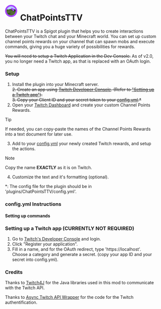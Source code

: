 <img src="icon.png" style="width: 40px; float: left; padding-right: 10px; vertical-align: baseline;"/> <h1>ChatPointsTTV</h1>

ChatPointsTTV is a Spigot plugin that helps you to create interactions between your Twitch chat and your Minecraft world. You can set up custom channel points rewards on your channel that can spawn mobs and execute commands, giving you a huge variety of possibilities for rewards.

~~You will need to setup a Twitch Application in the Dev Console.~~ As of v2.0, you no longer need a Twitch app, as that is replaced with an OAuth login.

### **Setup**
1. Install the plugin into your Minecraft server.  
~~2. Create an app using [Twitch Developer Console](https://dev.twitch.tv/console). (Refer to ["Setting up a Twitch app"](#setting-up-a-twitch-app)).~~  
~~3. Copy your Client ID and your secret token to your [config.yml](/src/main/resources/config.yml).*~~
2. Open your [Twitch Dashboard](https://dashboard.twitch.tv) and create your custom Channel Points Rewards.
> [!TIP]
>  If needed, you can copy-paste the names of the Channel Points Rewards into a text document for later use.
  
3. Add to your [config.yml](/src/main/resources/config.yml) your newly created Twitch rewards, and setup the actions.
> [!NOTE]
> Copy the name **EXACTLY** as it is on Twitch.
  
4. Customize the text and it's formatting (optional).

*: The config file for the plugin should be in 'plugins/ChatPointsTTV/config.yml'.

### **config.yml Instructions**
#### Setting up commands

### **Setting up a Twitch app (CURRENTLY NOT REQUIRED)**
1. Go to [Twitch's Developer Console](https://dev.twitch.tv/console) and login.
2. Click "Register your application".
3. Fill in a name, and for the OAuth redirect, type 'https://localhost'. Choose a category and generate a secret. (copy your app ID and your secret into config.yml).

### **Credits**
Thanks to [Twitch4J](https://twitch4j.github.io/) for the Java libraries used in this mod to communicate with the Twitch API.

Thanks to [Async Twitch API Wrapper](https://github.com/urgrue/Java-Twitch-Api-Wrapper) for the code for the Twitch authentification.
